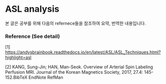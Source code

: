 # ASL analysis

본 글은 공부를 위해 다음의 refernece들을 참조하여 요약, 번역한 내용입니다.

### Reference (See detail)
[1] https://andysbrainbook.readthedocs.io/en/latest/ASL/ASL_Techniques.html?highlight=asl

[2] KANG, Sung-Jin; HAN, Man-Seok. Overview of Arterial Spin Labeling Perfusion MRI. Journal of the Korean Magnetics Society, 2017, 27.4: 145-152.BibTeX EndNote RefMan 

